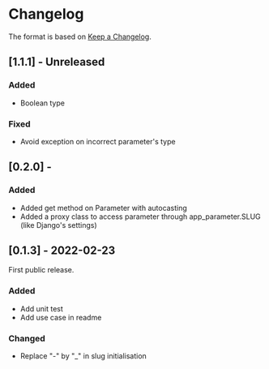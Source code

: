 # Changelog

The format is based on [Keep a Changelog](https://keepachangelog.com/en/1.0.0/).


## [1.1.1] - Unreleased

### Added
* Boolean type

### Fixed
* Avoid exception on incorrect parameter's type

## [0.2.0] - 

### Added
* Added get method on Parameter with autocasting
* Added a proxy class to access parameter through app_parameter.SLUG (like Django's settings)

## [0.1.3] - 2022-02-23

First public release.

### Added
* Add unit test
* Add use case in readme

### Changed
* Replace "-" by "_" in slug initialisation


